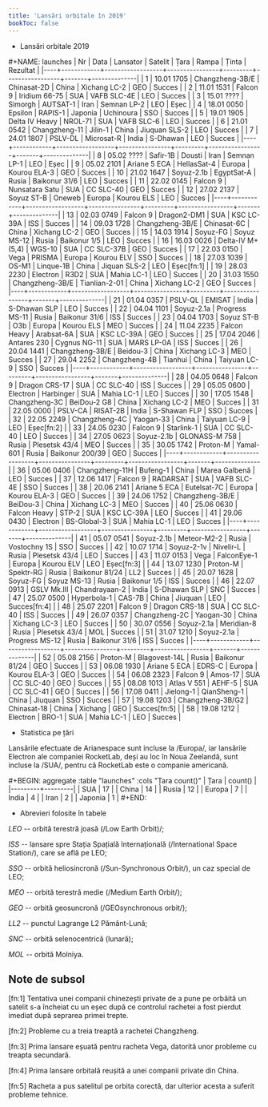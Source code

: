 ```yaml
---
title: 'Lansări orbitale în 2019'
bookToc: false
---
```


* Lansări orbitale 2019

#+NAME: launches
| Nr | Data       | Lansator         | Satelit        | Țara    | Rampa           | Ținta | Rezultat     |
|----+------------+------------------+----------------+---------+-----------------+-------+--------------|
|  1 | 10.01 1705 | Changzheng-3B/E  | Chinasat-2D    | China   | Xichang LC-2    | GEO   | Succes       |
|  2 | 11.01 1531 | Falcon 9         | Iridium 66-75  | SUA     | VAFB SLC-4E     | LEO   | Succes       |
|  3 | 15.01 ???? | Simorgh          | AUTSAT-1       | Iran    | Semnan LP-2     | LEO   | Eșec         |
|  4 | 18.01 0050 | Epsilon          | RAPIS-1        | Japonia | Uchinoura       | SSO   | Succes       |
|  5 | 19.01 1905 | Delta IV Heavy   | NROL-71        | SUA     | VAFB SLC-6      | LEO   | Succes       |
|  6 | 21.01 0542 | Changzheng-11    | Jilin-1        | China   | Jiuquan SLS-2   | LEO   | Succes       |
|  7 | 24.01 1807 | PSLV-DL          | Microsat-R     | India   | S-Dhawan        | LEO   | Succes       |
|----+------------+------------------+----------------+---------+-----------------+-------+--------------|
|  8 | 05.02 ???? | Safir-1B         | Dousti         | Iran    | Semnan LP-1     | LEO   | Eșec         |
|  9 | 05.02 2101 | Ariane 5 ECA     | HellasSat-4    | Europa  | Kourou ELA-3    | GEO   | Succes       |
| 10 | 21.02 1647 | Soyuz-2.1b       | EgyptSat-A     | Rusia   | Baikonur 31/6   | LEO   | Succes       |
| 11 | 22.02 0145 | Falcon 9         | Nunsatara Satu | SUA     | CC SLC-40       | GEO   | Succes       |
| 12 | 27.02 2137 | Soyuz ST-B       | Oneweb         | Europa  | Kourou ELS      | LEO   | Succes       |
|----+------------+------------------+----------------+---------+-----------------+-------+--------------|
| 13 | 02.03 0749 | Falcon 9         | Dragon2-DM1    | SUA     | KSC LC-39A      | ISS   | Succes       |
| 14 | 09.03 1728 | Changzheng-3B/E  | Chinasat-6C    | China   | Xichang LC-2    | GEO   | Succes       |
| 15 | 14.03 1914 | Soyuz-FG         | Soyuz MS-12    | Rusia   | Baikonur 1/5    | LEO   | Succes       |
| 16 | 16.03 0026 | Delta-IV M+(5,4) | WGS-10         | SUA     | CC SLC-37B      | GEO   | Succes       |
| 17 | 22.03 0150 | Vega             | PRISMA         | Europa  | Kourou ELV      | SSO   | Succes       |
| 18 | 27.03 1039 | OS-M1            | Linque-1B      | China   | Jiquan SLS-2    | LEO   | Eșec[fn:1]   |
| 19 | 28.03 2230 | Electron         | R3D2           | SUA     | Mahia LC-1      | LEO   | Succes       |
| 20 | 31.03 1550 | Changzheng-3B/E  | Tianlian-2-01  | China   | Xichang LC-2    | GEO   | Succes       |
|----+------------+------------------+----------------+---------+-----------------+-------+--------------|
| 21 | 01.04 0357 | PSLV-QL          | EMISAT         | India   | S-Dhawan SLP    | LEO   | Succes       |
| 22 | 04.04 1101 | Soyuz-2.1a       | Progress MS-11 | Rusia   | Baikonur 31/6   | ISS   | Succes       |
| 23 | 04.04 1703 | Soyuz ST-B       | O3b            | Europa  | Kourou ELS      | MEO   | Succes       |
| 24 | 11.04 2235 | Falcon Heavy     | Arabsat-6A     | SUA     | KSC LC-39A      | GEO   | Succes       |
| 25 | 17.04 2046 | Antares 230      | Cygnus NG-11   | SUA     | MARS LP-0A      | ISS   | Succes       |
| 26 | 20.04 1441 | Changzheng-3B/E  | Beidou-3       | China   | Xichang LC-3    | MEO   | Succes       |
| 27 | 29.04 2252 | Changzheng-4B    | Tianhui        | China   | Taiyuan LC-9    | SSO   | Succes       |
|----+------------+------------------+----------------+---------+-----------------+-------+--------------|
| 28 | 04.05 0648 | Falcon 9         | Dragon CRS-17  | SUA     | CC SLC-40       | ISS   | Succes       |
| 29 | 05.05 0600 | Electron         | Harbinger      | SUA     | Mahia LC-1      | LEO   | Succes       |
| 30 | 17.05 1548 | Changzheng-3C    | BeiDou-2 G8    | China   | Xichang LC-2    | MEO   | Succes       |
| 31 | 22.05 0000 | PSLV-CA          | RISAT-2B       | India   | S-Shawan FLP    | SSO   | Succes       |
| 32 | 22.05 2249 | Changzheng-4C    | Yaogan-33      | China   | Taiyuan LC-9    | LEO   | Eșec[fn:2]   |
| 33 | 24.05 0230 | Falcon 9         | Starlink-1     | SUA     | CC SLC-40       | LEO   | Succes       |
| 34 | 27.05 0623 | Soyuz-2.1b       | GLONASS-M 758  | Rusia   | Plesetsk 43/4   | MEO   | Succes       |
| 35 | 30.05 1742 | Proton-M         | Yamal-601      | Rusia   | Baikonur 200/39 | GEO   | Succes       |
|----+------------+------------------+----------------+---------+-----------------+-------+--------------|
| 36 | 05.06 0406 | Changzheng-11H   | Bufeng-1       | China   | Marea Galbenă   | LEO   | Succes       |
| 37 | 12.06 1417 | Falcon 9         | RADARSAT       | SUA     | VAFB SLC-4E     | SSO   | Succes       |
| 38 | 20.06 2141 | Ariane 5 ECA     | Eutelsat-7C    | Europa  | Kourou ELA-3    | GEO   | Succes       |
| 39 | 24.06 1752 | Changzheng-3B/E  | BeiDou-3       | China   | Xichang LC-3    | MEO   | Succes       |
| 40 | 25.06 0630 | Falcon Heavy     | STP-2          | SUA     | KSC LC-39A      | LEO   | Succes       |
| 41 | 29.06 0430 | Electron         | BS-Global-3    | SUA     | Mahia LC-1      | LEO   | Succes       |
|----+------------+------------------+----------------+---------+-----------------+-------+--------------|
| 41 | 05.07 0541 | Soyuz-2.1b       | Meteor-M2-2    | Rusia   | Vostochny 1S    | SSO   | Succes       |
| 42 | 10.07 1714 | Soyuz-2-1v       | Nivelir-L      | Rusia   | Plesetsk 43/4   | LEO   | Succes       |
| 43 | 11.07 0153 | Vega             | FalconEye-1    | Europa  | Kourou ELV      | LEO   | Eșec[fn:3]   |
| 44 | 13.07 1230 | Proton-M         | Spektr-RG      | Rusia   | Baikonur 81/24  | LL2   | Succes       |
| 45 | 20.07 1628 | Soyuz-FG         | Soyuz MS-13    | Rusia   | Baikonur 1/5    | ISS   | Succes       |
| 46 | 22.07 0913 | GSLV Mk.III      | Chandrayaan-2  | India   | S-Dhawan SLP    | SNC   | Succes       |
| 47 | 25.07 0500 | Hyperbola-1      | CAS-7B         | China   | Jiuquan         | LEO   | Succes[fn:4] |
| 48 | 25.07 2201 | Falcon 9         | Dragon CRS-18  | SUA     | CC SLC-40       | ISS   | Succes       |
| 49 | 26.07 0357 | Changzheng-2C    | Yaogan-30      | China   | Xichang LC-3    | LEO   | Succes       |
| 50 | 30.07 0556 | Soyuz-2.1a       | Meridian-8     | Rusia   | Plesetsk 43/4   | MOL   | Succes       |
| 51 | 31.07 1210 | Soyuz-2.1a       | Progress MS-12 | Rusia   | Baikonur 31/6   | ISS   | Succes       |
|----+------------+------------------+----------------+---------+-----------------+-------+--------------|
| 52 | 05.08 2156 | Proton-M         | Blagovest-14L  | Rusia   | Baikonur 81/24  | GEO   | Succes       |
| 53 | 06.08 1930 | Ariane 5 ECA     | EDRS-C         | Europa  | Kourou ELA-3    | GEO   | Succes       |
| 54 | 06.08 2323 | Falcon 9         | Amos-17        | SUA     | CC SLC-40       | GEO   | Succes       |
| 55 | 08.08 1013 | Atlas V 551      | AEHF-5         | SUA     | CC SLC-41       | GEO   | Succes       |
| 56 | 17.08 0411 | Jielong-1        | QianSheng-1    | China   | Jiuquan         | SSO   | Succes       |
| 57 | 19.08 1203 | Changzheng-3B/G2 | Chinasat-18    | China   | Xichang         | GEO   | Succes[fn:5] |
| 58 | 19.08 1212 | Electron         | BRO-1          | SUA     | Mahia LC-1      | LEO   | Succes       |


* Statistica pe țări

Lansările efectuate de Arianespace sunt incluse la /Europa/, iar lansările Electron ale companiei RocketLab, deși au loc în Noua Zeelandă, sunt incluse la /SUA/, pentru că RocketLab este o companie americană.

#+BEGIN: aggregate :table "launches" :cols "Țara count()"
| Țara    | count() |
|---------+---------|
| SUA     |      17 |
| China   |      14 |
| Rusia   |      12 |
| Europa  |       7 |
| India   |       4 |
| Iran    |       2 |
| Japonia |       1 |
#+END: 

* Abrevieri folosite în tabele

*LEO* -- orbită terestră joasă (/Low Earth Orbit)/;

*ISS* -- lansare spre Stația Spațială Internațională (/International Space Station/), care se află pe LEO;

*SSO* -- orbită heliosincronă (/Sun-Synchronous Orbit/), un caz special de LEO;

*MEO* -- orbită terestră medie (/Medium Earth Orbit/);

*GEO* -- orbită geosuncronă (/GEOsynchronous orbit/);

*LL2* -- punctul Lagrange L2 Pământ-Lună;

*SNC* -- orbită selenocentrică (lunară);

*MOL* -- orbită Molniya.

## Note de subsol

[fn:1] Tentativa unei companii chinezești private de a pune pe orbăită un satelit s-a încheiat cu un eșec după ce controlul rachetei a fost pierdut imediat după seprarea primei trepte.

[fn:2] Probleme cu a treia treaptă a rachetei Changzheng.

[fn:3] Prima lansare eșuată pentru racheta Vega, datorită unor probleme cu treapta secundară.

[fn:4] Prima lansare orbitală reușită a unei companii private din China.

[fn:5] Racheta a pus satelitul pe orbita corectă, dar ulterior acesta a suferit probleme tehnice.
